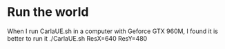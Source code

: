 # Run the world
When I run CarlaUE.sh in a computer with Geforce GTX 960M, I found it is better to run it
  ./CarlaUE.sh ResX=640 ResY=480
